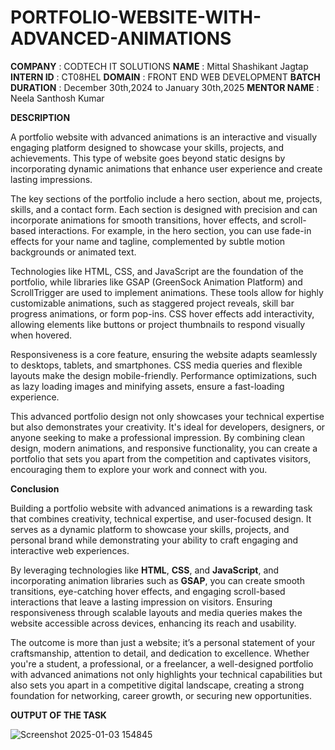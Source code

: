# PORTFOLIO-WEBSITE-WITH-ADVANCED-ANIMATIONS

**COMPANY** : CODTECH IT SOLUTIONS
**NAME** : Mittal Shashikant Jagtap
**INTERN ID** : CT08HEL
**DOMAIN** : FRONT END WEB DEVELOPMENT
**BATCH DURATION** : December 30th,2024 to January 30th,2025
**MENTOR NAME** : Neela Santhosh Kumar

**DESCRIPTION**

A portfolio website with advanced animations is an interactive and visually engaging platform designed to showcase your skills, projects, and achievements. This type of website goes beyond static designs by incorporating dynamic animations that enhance user experience and create lasting impressions.

The key sections of the portfolio include a hero section, about me, projects, skills, and a contact form. Each section is designed with precision and can incorporate animations for smooth transitions, hover effects, and scroll-based interactions. For example, in the hero section, you can use fade-in effects for your name and tagline, complemented by subtle motion backgrounds or animated text.

Technologies like HTML, CSS, and JavaScript are the foundation of the portfolio, while libraries like GSAP (GreenSock Animation Platform) and ScrollTrigger are used to implement animations. These tools allow for highly customizable animations, such as staggered project reveals, skill bar progress animations, or form pop-ins. CSS hover effects add interactivity, allowing elements like buttons or project thumbnails to respond visually when hovered.

Responsiveness is a core feature, ensuring the website adapts seamlessly to desktops, tablets, and smartphones. CSS media queries and flexible layouts make the design mobile-friendly. Performance optimizations, such as lazy loading images and minifying assets, ensure a fast-loading experience.

This advanced portfolio design not only showcases your technical expertise but also demonstrates your creativity. It's ideal for developers, designers, or anyone seeking to make a professional impression. By combining clean design, modern animations, and responsive functionality, you can create a portfolio that sets you apart from the competition and captivates visitors, encouraging them to explore your work and connect with you.

**Conclusion**

Building a portfolio website with advanced animations is a rewarding task that combines creativity, technical expertise, and user-focused design. It serves as a dynamic platform to showcase your skills, projects, and personal brand while demonstrating your ability to craft engaging and interactive web experiences.  

By leveraging technologies like **HTML**, **CSS**, and **JavaScript**, and incorporating animation libraries such as **GSAP**, you can create smooth transitions, eye-catching hover effects, and engaging scroll-based interactions that leave a lasting impression on visitors. Ensuring responsiveness through scalable layouts and media queries makes the website accessible across devices, enhancing its reach and usability.  

The outcome is more than just a website; it’s a personal statement of your craftsmanship, attention to detail, and dedication to excellence. Whether you're a student, a professional, or a freelancer, a well-designed portfolio with advanced animations not only highlights your technical capabilities but also sets you apart in a competitive digital landscape, creating a strong foundation for networking, career growth, or securing new opportunities.

**OUTPUT OF THE TASK**

![Screenshot 2025-01-03 154845](https://github.com/user-attachments/assets/4cd22144-8bb3-4d61-baad-8ee12f2dc93b)




